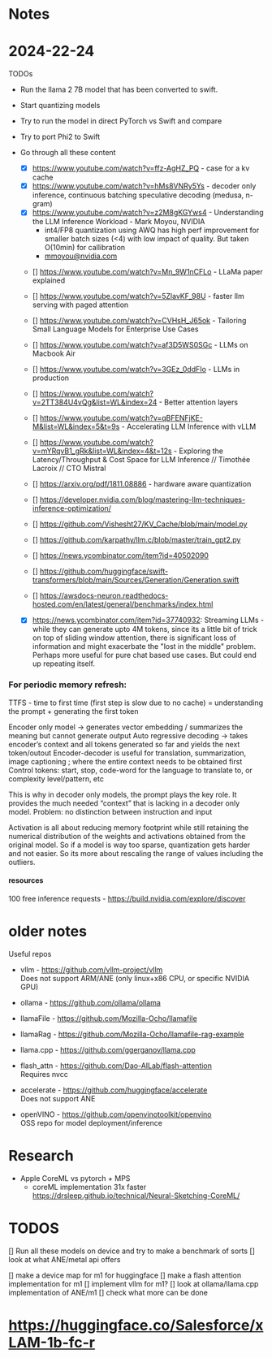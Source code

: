 # Notes

# 2024-22-24
TODOs
- Run the llama 2 7B model that has been converted to swift.
- Start quantizing models
- Try to run the model in direct PyTorch vs Swift and compare
- Try to port Phi2 to Swift

- Go through all these content
  - [x] https://www.youtube.com/watch?v=ffz-AgHZ_PQ - case for a kv cache
  - [x] https://www.youtube.com/watch?v=hMs8VNRy5Ys - decoder only inference, continuous batching speculative decoding (medusa, n-gram)
  - [x] https://www.youtube.com/watch?v=z2M8gKGYws4 - Understanding the LLM Inference Workload - Mark Moyou, NVIDIA
    - int4/FP8 quantization using AWQ has high perf improvement for smaller batch sizes (<4) with low impact of quality. But taken O(10min) for callibration
    - mmoyou@nvidia.com
  - [] https://www.youtube.com/watch?v=Mn_9W1nCFLo - LLaMa paper explained
  - [] https://www.youtube.com/watch?v=5ZlavKF_98U - faster llm serving with paged attention
  - [] https://www.youtube.com/watch?v=CVHsH_J65ok - Tailoring Small Language Models for Enterprise Use Cases
  - [] https://www.youtube.com/watch?v=af3D5WS0SGc - LLMs on Macbook Air
  - [] https://www.youtube.com/watch?v=3GEz_0ddFIo - LLMs in production
  - [] https://www.youtube.com/watch?v=2TT384U4vQg&list=WL&index=24 - Better attention layers
  - [] https://www.youtube.com/watch?v=qBFENFjKE-M&list=WL&index=5&t=9s - Accelerating LLM Inference with vLLM
  - [] https://www.youtube.com/watch?v=mYRqvB1_gRk&list=WL&index=4&t=12s - Exploring the Latency/Throughput & Cost Space for LLM Inference // Timothée Lacroix // CTO Mistral

  - [] https://arxiv.org/pdf/1811.08886 - hardware aware quantization 
  - [] https://developer.nvidia.com/blog/mastering-llm-techniques-inference-optimization/
  - [] https://github.com/Vishesht27/KV_Cache/blob/main/model.py
  - [] https://github.com/karpathy/llm.c/blob/master/train_gpt2.py
  - [] https://news.ycombinator.com/item?id=40502090
  - [] https://github.com/huggingface/swift-transformers/blob/main/Sources/Generation/Generation.swift
  - [] https://awsdocs-neuron.readthedocs-hosted.com/en/latest/general/benchmarks/index.html
  - [x] https://news.ycombinator.com/item?id=37740932: Streaming LLMs - while they can generate upto 4M tokens, since its a little bit of trick on top of sliding window attention, there is significant loss of information and might exacerbate the "lost in the middle" problem. Perhaps more useful for pure chat based use cases. But could end up repeating itself.

### For periodic memory refresh:

TTFS - time to first time (first step is slow due to no cache) = understanding the prompt + generating the first token 

Encoder only model -> generates vector embedding / summarizes the meaning but cannot generate output
Auto regressive decoding -> takes encoder’s context and all tokens generated so far and yields the next token/outout
Encoder-decoder is useful for translation, summarization, image captioning ; where the entire context needs to be obtained first
Control tokens: start, stop, code-word for the language to translate to, or complexity level/pattern, etc

This is why in decoder only models, the prompt plays the key role. It provides the much needed “context” that is lacking in a decoder only model.
Problem: no distinction between instruction and input

Activation is all about reducing memory footprint while still retaining the numerical distribution of the weights and activations obtained from the original model. So if a model is way too sparse, quantization gets harder and not easier. So its more about rescaling the range of values including the outliers.   

#### resources
100 free inference requests - https://build.nvidia.com/explore/discover 
# older notes
Useful repos
- vllm - https://github.com/vllm-project/vllm  
  Does not support ARM/ANE (only linux+x86 CPU, or specific NVIDIA GPU)

- ollama - https://github.com/ollama/ollama
- llamaFile - https://github.com/Mozilla-Ocho/llamafile
- llamaRag - https://github.com/Mozilla-Ocho/llamafile-rag-example
- llama.cpp - https://github.com/ggerganov/llama.cpp
- flash_attn - https://github.com/Dao-AILab/flash-attention     
    Requires nvcc
- accelerate - https://github.com/huggingface/accelerate  
   Does not support ANE
- openVINO - https://github.com/openvinotoolkit/openvino  
   OSS repo for model deployment/inference

# Research
- Apple CoreML vs pytorch + MPS  
  - coreML implementation 31x faster https://drsleep.github.io/technical/Neural-Sketching-CoreML/

# TODOS
[] Run all these models on device and try to make a benchmark of sorts
[] look at what ANE/metal api offers

[] make a device map for m1 for huggingface
[] make a flash attention implementation for m1
[] implement vllm for m1?
[] look at ollama/llama.cpp implementation of ANE/m1
[] check what more can be done


# https://huggingface.co/Salesforce/xLAM-1b-fc-r
